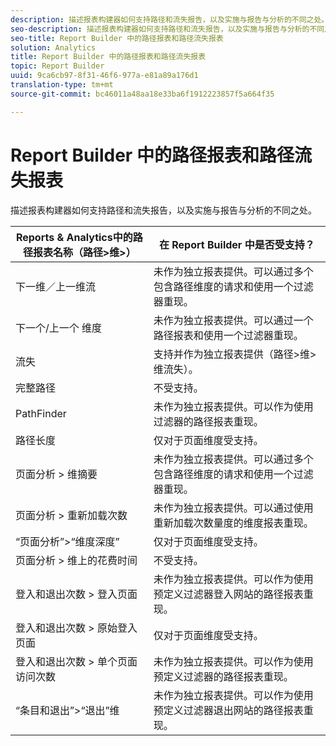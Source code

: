 ```yaml
---
description: 描述报表构建器如何支持路径和流失报告，以及实施与报告与分析的不同之处。
seo-description: 描述报表构建器如何支持路径和流失报告，以及实施与报告与分析的不同之处。
seo-title: Report Builder 中的路径报表和路径流失报表
solution: Analytics
title: Report Builder 中的路径报表和路径流失报表
topic: Report Builder
uuid: 9ca6cb97-8f31-46f6-977a-e81a89a176d1
translation-type: tm+mt
source-git-commit: bc46011a48aa18e33ba6f1912223857f5a664f35

---
```



# Report Builder 中的路径报表和路径流失报表

描述报表构建器如何支持路径和流失报告，以及实施与报告与分析的不同之处。

| Reports &amp; Analytics中的路径报表名称（路径&gt;维&gt;） | 在 Report Builder 中是否受支持？ |
|--- |--- |
| 下一维／上一维流 | 未作为独立报表提供。可以通过多个包含路径维度的请求和使用一个过滤器重现。 |
| 下一个/上一个  维度 | 未作为独立报表提供。可以通过一个路径报表和使用一个过滤器重现。 |
| 流失 | 支持并作为独立报表提供（路径&gt;维&gt;维流失）。 |
| 完整路径 | 不受支持。 |
| PathFinder | 未作为独立报表提供。可以作为使用过滤器的路径报表重现。 |
| 路径长度 | 仅对于页面维度受支持。 |
| 页面分析 &gt;  维摘要 | 未作为独立报表提供。可以通过多个包含路径维度的请求和使用一个过滤器重现。 |
| 页面分析 &gt; 重新加载次数 | 未作为独立报表提供。可以通过使用重新加载次数量度的维度报表重现。 |
| “页面分析”&gt;“维度深度” | 仅对于页面维度受支持。 |
| 页面分析 &gt; 维上的花费时间 | 不受支持。 |
| 登入和退出次数 &gt; 登入页面 | 未作为独立报表提供。可以作为使用预定义过滤器登入网站的路径报表重现。 |
| 登入和退出次数 &gt; 原始登入页面 | 仅对于页面维度受支持。 |
| 登入和退出次数 &gt; 单个页面访问次数 | 未作为独立报表提供。可以作为使用预定义过滤器的路径报表重现。 |
| “条目和退出”&gt;“退出”维 | 未作为独立报表提供。可以作为使用预定义过滤器退出网站的路径报表重现。 |
